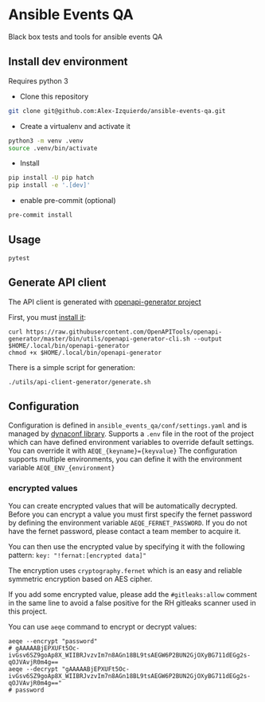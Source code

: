 # Ansible Events QA

Black box tests and tools for ansible events QA

## Install dev environment

Requires python 3

- Clone this repository

```sh
git clone git@github.com:Alex-Izquierdo/ansible-events-qa.git
```

- Create a virtualenv and activate it

```sh
python3 -m venv .venv
source .venv/bin/activate
```

- Install

```sh
pip install -U pip hatch
pip install -e '.[dev]'
```

- enable pre-commit (optional)

```sh
pre-commit install
```

## Usage

```
pytest
```

## Generate API client

The API client is generated with [openapi-generator project](https://openapi-generator.tech/)

First, you must [install it](https://github.com/OpenAPITools/openapi-generator#1---installation):

```
curl https://raw.githubusercontent.com/OpenAPITools/openapi-generator/master/bin/utils/openapi-generator-cli.sh --output $HOME/.local/bin/openapi-generator
chmod +x $HOME/.local/bin/openapi-generator
```

There is a simple script for generation:

```
./utils/api-client-generator/generate.sh
```

## Configuration

Configuration is defined in `ansible_events_qa/conf/settings.yaml` and is managed by [dynaconf library](https://dynaconf.readthedocs.io/).
Supports a `.env` file in the root of the project which can have defined environment variables to override default settings.
You can override it with `AEQE_{keyname}={keyvalue}`
The configuration supports multiple environments, you can define it with the environment variable `AEQE_ENV_{environment}`

### encrypted values

You can create encrypted values that will be automatically decrypted. Before you can encrypt a value you must first specify the fernet password by defining the environment variable `AEQE_FERNET_PASSWORD`. If you do not have the fernet password, please contact a team member to acquire it.

You can then use the encrypted value by specifying it with the following pattern: `key: "!fernat:[encrypted data]"`

The encryption uses `cryptography.fernet` which is an easy and reliable symmetric encryption based on AES cipher.

If you add some encrypted value, please add the `#gitleaks:allow` comment in the same line to avoid a false positive for the RH gitleaks scanner used in this project.

You can use `aeqe` command to encrypt or decrypt values:

```shell
aeqe --encrypt "password"
# gAAAAABjEPXUFt5Oc-ivGsv6SZ9goAp8X_WIIBRJvzvIm7n8AGn18BL9tsAEGW6P2BUN2GjOXyBG711dEGg2s-qOJVAvjR0m4g==
aeqe --decrypt "gAAAAABjEPXUFt5Oc-ivGsv6SZ9goAp8X_WIIBRJvzvIm7n8AGn18BL9tsAEGW6P2BUN2GjOXyBG711dEGg2s-qOJVAvjR0m4g=="
# password
```
